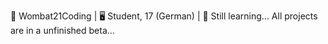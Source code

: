 💬 Wombat21Coding | 🖥️ Student, 17 (German) | 📌 Still learning... All projects are in a unfinished beta...
